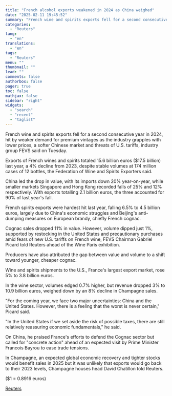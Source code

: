 ```yaml
---
title: "French alcohol exports weakened in 2024 as China weighed"
date: "2025-02-11 19:45:52"
summary: "French wine and spirits exports fell for a second consecutive year in 2024, hit by weaker demand for premium vintages as the industry grapples with lower prices, a softer Chinese market and threats of U.S. tariffs, industry group FEVS said on Tuesday.Exports of French wines and spirits totaled 15.6 billion..."
categories:
  - "Reuters"
lang:
  - "en"
translations:
  - "en"
tags:
  - "Reuters"
menu: ""
thumbnail: ""
lead: ""
comments: false
authorbox: false
pager: true
toc: false
mathjax: false
sidebar: "right"
widgets:
  - "search"
  - "recent"
  - "taglist"
---
```


French wine and spirits exports fell for a second consecutive year in 2024, hit by weaker demand for premium vintages as the industry grapples with lower prices, a softer Chinese market and threats of U.S. tariffs, industry group FEVS said on Tuesday.

Exports of French wines and spirits totaled 15.6 billion euros ($17.5 billion) last year, a 4% decline from 2023, despite stable volumes at 174 million cases of 12 bottles, the Federation of Wine and Spirits Exporters said.

China led the drop in value, with its imports down 20% year-on-year, while smaller markets Singapore and Hong Kong recorded falls of 25% and 12% respectively. With exports totalling 2.1 billion euros, the three accounted for 90% of last year's fall.

French spirits exports were hardest hit last year, falling 6.5% to 4.5 billion euros, largely due to China's economic struggles and Beijing's anti-dumping measures on European brandy, chiefly French cognac.

Cognac sales dropped 11% in value. However, volume dipped just 1%, supported by restocking in the United States and precautionary purchases amid fears of new U.S. tariffs on French wine, FEVS Chairman Gabriel Picard told Reuters ahead of the Wine Paris exhibition.

Producers have also attributed the gap between value and volume to a shift toward younger, cheaper cognac.

Wine and spirits shipments to the U.S., France's largest export market, rose 5% to 3.8 billion euros.

In the wine sector, volumes edged 0.7% higher, but revenue dropped 3% to 10.9 billion euros, weighed down by an 8% decline in Champagne sales.

"For the coming year, we face two major uncertainties: China and the United States. However, there is a feeling that the worst is never certain," Picard said.

"In the United States if we set aside the risk of possible taxes, there are still relatively reassuring economic fundamentals," he said.

On China, he praised France's efforts to defend the Cognac sector but called for "concrete action" ahead of an expected visit by Prime Minister Francois Bayrou to ease trade tensions.

In Champagne, an expected global economic recovery and tighter stocks would benefit sales in 2025 but it was unlikely that exports would go back to their 2023 levels, Champagne houses head David Chatillon told Reuters.

($1 = 0.8916 euros)

[Reuters](https://www.tradingview.com/news/reuters.com,2025:newsml_L1N3P20DQ:0-french-alcohol-exports-weakened-in-2024-as-china-weighed/)

